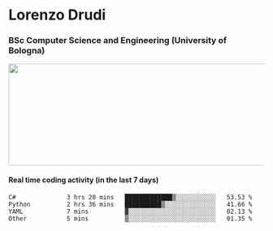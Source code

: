 # Lorenzo Drudi
### BSc Computer Science and Engineering (University of Bologna)

<img src="https://github-readme-stats.vercel.app/api?username=LorenzoDrudi&count_private=true&show_icons=true&theme=gruvbox" height=200px width=550px>

#### Real time coding activity (in the last 7 days)
<!--START_SECTION:waka-->

```text
C#              3 hrs 20 mins   █████████████▒░░░░░░░░░░░   53.53 %
Python          2 hrs 36 mins   ██████████▒░░░░░░░░░░░░░░   41.66 %
YAML            7 mins          ▓░░░░░░░░░░░░░░░░░░░░░░░░   02.13 %
Other           5 mins          ▒░░░░░░░░░░░░░░░░░░░░░░░░   01.35 %
```

<!--END_SECTION:waka-->

